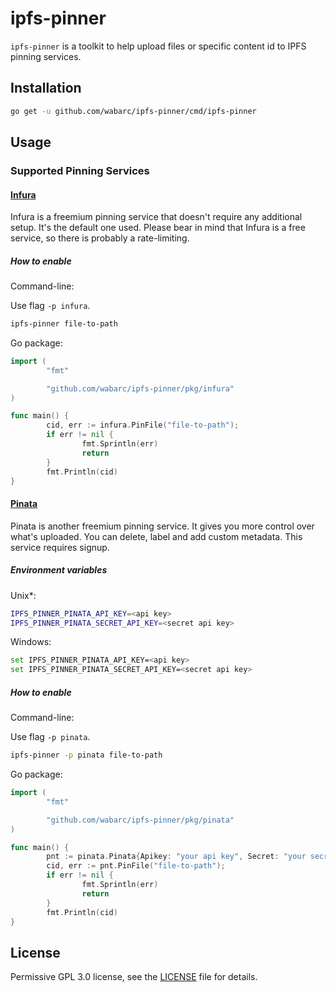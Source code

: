 # ipfs-pinner

`ipfs-pinner` is a toolkit to help upload files or specific content id to IPFS pinning services.

## Installation

```sh
go get -u github.com/wabarc/ipfs-pinner/cmd/ipfs-pinner
```

## Usage

### Supported Pinning Services

#### [Infura](https://infura.io)

Infura is a freemium pinning service that doesn't require any additional setup.
It's the default one used. Please bear in mind that Infura is a free service,
so there is probably a rate-limiting.

##### How to enable

Command-line:

Use flag `-p infura`.
```sh
ipfs-pinner file-to-path
```

Go package:
```go
import (
        "fmt"

        "github.com/wabarc/ipfs-pinner/pkg/infura"
)

func main() {
        cid, err := infura.PinFile("file-to-path");
        if err != nil {
                fmt.Sprintln(err)
                return
        }
        fmt.Println(cid)
}
```

#### [Pinata](https://pinata.cloud)

Pinata is another freemium pinning service. It gives you more control over
what's uploaded. You can delete, label and add custom metadata. This service
requires signup.

##### Environment variables

Unix*:
```sh
IPFS_PINNER_PINATA_API_KEY=<api key>
IPFS_PINNER_PINATA_SECRET_API_KEY=<secret api key>
```

Windows:
```sh
set IPFS_PINNER_PINATA_API_KEY=<api key>
set IPFS_PINNER_PINATA_SECRET_API_KEY=<secret api key>
```

##### How to enable

Command-line:

Use flag `-p pinata`.
```sh
ipfs-pinner -p pinata file-to-path
```

Go package:
```go
import (
        "fmt"

        "github.com/wabarc/ipfs-pinner/pkg/pinata"
)

func main() {
        pnt := pinata.Pinata{Apikey: "your api key", Secret: "your secret key"}
        cid, err := pnt.PinFile("file-to-path");
        if err != nil {
                fmt.Sprintln(err)
                return
        }
        fmt.Println(cid)
}
```
## License

Permissive GPL 3.0 license, see the [LICENSE](https://github.com/wabarc/ipfs-pinner/blob/master/LICENSE) file for details.
